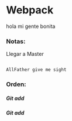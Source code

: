  # Webpack

 hola mi gente bonita

 ### Notas:

 Llegar a Master
 ```

 AllFather give me sight

 ```

### Orden:

 ##### Git add
##### Git add
